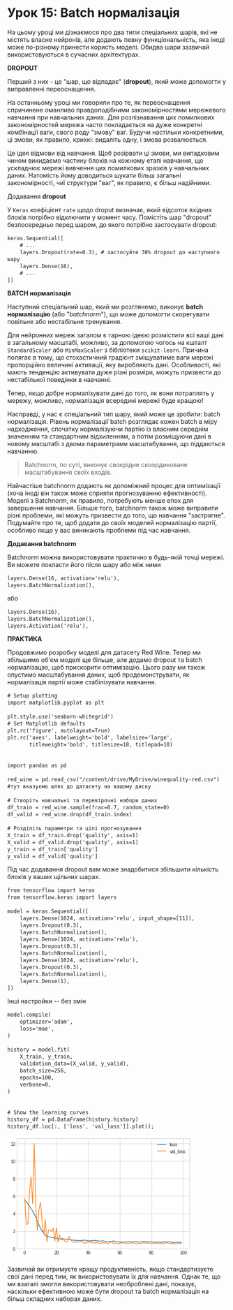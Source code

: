 # Урок 15: Batch нормалізація

На цьому уроці ми дізнаємося про два типи спеціальних шарів, які не містять власне нейронів, але додають певну функціональність, яка іноді може по-різному принести користь моделі. Обидва шари зазвичай використовуються в сучасних архітектурах.

**DROPOUT**

Перший з них - це "шар, що відпадає" \(**dropout**\), який може допомогти у виправленні переоснащення.

На останньому уроці ми говорили про те, як переоснащення спричинене оманливо правдоподібними закономірностями мережевого навчання при навчальних даних. Для розпізнавання цих помилкових закономірностей мережа часто покладається на дуже конкретні комбінації ваги, свого роду "змову" ваг. Будучи настільки конкретними, ці змови, як правило, крихкі: видаліть одну, і змова розвалюється.

Це ідея відмови від навчання. Щоб розірвати ці змови, ми випадковим чином викидаємо частину блоків на кожному етапі навчання, що ускладнює мережі вивчення цих помилкових зразків у навчальних даних. Натомість йому доводиться шукати більш загальні закономірності, чиї структури "ваг", як правило, є більш надійними.

Додавання **dropout**

У `Keras` коефіцієнт `rate` щодо droput визначає, який відсоток вхідних блоків потрібно відключити у момент часу. Помістіть шар "dropout" безпосередньо перед шаром, до якого потрібно застосувати dropout:

```text
keras.Sequential([
    # ...
    layers.Dropout(rate=0.3), # застосуйте 30% dropout до наступного шару
    layers.Dense(16),
    # ...
])
```

**BATCH нормалізація**

Наступний спеціальний шар, який ми розглянемо, виконує **batch нормалізацію** \(або "_batchnorm_"\), що може допомогти скорегувати повільне або нестабільне тренування.

Для нейронних мереж загалом є гарною ідеєю розмістити всі ваші дані в загальному масштабі, можливо, за допомогою чогось на кшталт `StandardScaler` або `MinMaxScaler` з бібліотеки `scikit-learn`. Причина полягає в тому, що стохастичний градієнт зміщуватиме ваги мережі пропорційно величині активації, яку виробляють дані. Особливості, які мають тенденцію активувати дуже різні розміри, можуть призвести до нестабільної поведінки в навчанні.

Тепер, якщо добре нормалізувати дані до того, як вони потраплять у мережу, можливо, нормалізація всередині мережі буде кращою!

Насправді, у нас є спеціальний тип шару, який може це зробити: batch нормалізація. Рівень нормалізації batch розглядає кожен batch в міру надходження, спочатку нормалізуючи партію із власним середнім значенням та стандартним відхиленням, а потім розміщуючи дані в новому масштабі з двома параметрами масштабування, що піддаються навчанню.

> Batchnorm, по суті, виконує своєрідне скоординоване масштабування своїх входів.

Найчастіше batchnorm додають як допоміжний процес для оптимізації \(хоча іноді він також може сприяти прогнозуванню ефективності\). Моделі з Batchnorm, як правило, потребують менше епох для завершення навчання. Більше того, batchnorm також може виправити різні проблеми, які можуть призвести до того, що навчання "застрягне". Подумайте про те, щоб додати до своїх моделей нормалізацію партії, особливо якщо у вас виникають проблеми під час навчання.

**Додавання batchnorm**

Batchnorm можна використовувати практично в будь-якій точці мережі. Ви можете покласти його після шару або між ними

```text
layers.Dense(16, activation='relu'),
layers.BatchNormalization(),
```

або

```text
layers.Dense(16),
layers.BatchNormalization(),
layers.Activation('relu'),
```

**ПРАКТИКА**

Продовжимо розробку моделі для датасету Red Wine. Тепер ми збільшимо об'єм моделі ще більше, але додамо dropout та batch нормалізацію, щоб прискорити оптимізацію. Цього разу ми також опустимо масштабування даних, щоб продемонструвати, як нормалізація партії може стабілізувати навчання.

```text
# Setup plotting
import matplotlib.pyplot as plt

plt.style.use('seaborn-whitegrid')
# Set Matplotlib defaults
plt.rc('figure', autolayout=True)
plt.rc('axes', labelweight='bold', labelsize='large',
       titleweight='bold', titlesize=18, titlepad=10)


import pandas as pd

red_wine = pd.read_csv("/content/drive/MyDrive/winequality-red.csv") #тут вказуємо шлях до датасету на вашому диску

# Створіть навчальні та перевірочні набори даних
df_train = red_wine.sample(frac=0.7, random_state=0)
df_valid = red_wine.drop(df_train.index)

# Розділіть параметри та цілі прогнозування
X_train = df_train.drop('quality', axis=1)
X_valid = df_valid.drop('quality', axis=1)
y_train = df_train['quality']
y_valid = df_valid['quality']
```

Під час додавання dropout вам може знадобитися збільшити кількість блоків у ваших щільних шарах.

```text
from tensorflow import keras
from tensorflow.keras import layers

model = keras.Sequential([
    layers.Dense(1024, activation='relu', input_shape=[11]),
    layers.Dropout(0.3),
    layers.BatchNormalization(),
    layers.Dense(1024, activation='relu'),
    layers.Dropout(0.3),
    layers.BatchNormalization(),
    layers.Dense(1024, activation='relu'),
    layers.Dropout(0.3),
    layers.BatchNormalization(),
    layers.Dense(1),
])
```

Інші настройки -- без змін

```text
model.compile(
    optimizer='adam',
    loss='mae',
)

history = model.fit(
    X_train, y_train,
    validation_data=(X_valid, y_valid),
    batch_size=256,
    epochs=100,
    verbose=0,
)


# Show the learning curves
history_df = pd.DataFrame(history.history)
history_df.loc[:, ['loss', 'val_loss']].plot();
```

![](../../.gitbook/assets/image%20%2884%29.png)

Зазвичай ви отримуєте кращу продуктивність, якщо стандартизуєте свої дані перед тим, як використовувати їх для навчання. Однак те, що ми взагалі змогли використовувати необроблені дані, показує, наскільки ефективною може бути dropout та batch нормалізація на більш складних наборах даних.

